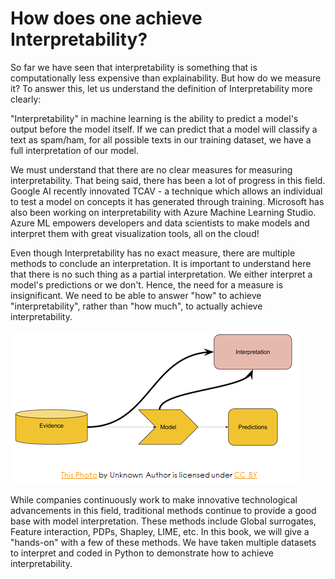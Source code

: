 # How does one achieve Interpretability?

So far we have seen that interpretability is something that is computationally less expensive than explainability. But how do we measure it? To answer this, let us understand the definition of Interpretability more clearly:

"Interpretability" in machine learning is the ability to predict a model's output before the model itself. If we can predict that a model will classify a text as spam/ham, for all possible texts in our training dataset, we have a full interpretation of our model. 

We must understand that there are no clear measures for measuring interpretability. That being said, there has been a lot of progress in this field. Google AI recently innovated TCAV  - a technique which allows an individual to test a model on concepts it has generated through training. Microsoft has also been working on interpretability with Azure Machine Learning Studio. Azure ML empowers developers and data scientists to make models and interpret them with great visualization tools, all on the cloud! 

Even though Interpretability has no exact measure, there are multiple methods to conclude an interpretation. It is important to understand here that there is no such thing as a partial interpretation. We either interpret a model's predictions or we don't. Hence, the need for a measure is insignificant. We need to be able to answer "how" to achieve "interpretability", rather than "how much", to actually achieve interpretability.

![](../.gitbook/assets/image%20%2885%29.png)

While companies continuously work to make innovative technological advancements in this field, traditional methods continue to provide a good base with model interpretation. These methods include Global surrogates, Feature interaction, PDPs, Shapley, LIME, etc. In this book, we will give a "hands-on" with a few of these methods. We have taken multiple datasets to interpret and coded in Python to demonstrate how to achieve interpretability. 

